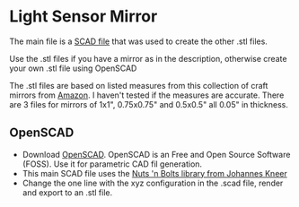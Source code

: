 # Light Sensor Mirror
The main file is a [SCAD file](holder.scad) that was used to create the other .stl files.

Use the .stl files if you have a mirror as in the description, otherwise create your own .stl file using OpenSCAD

The .stl files are based on listed measures from this collection of craft mirrors from [Amazon](https://www.amazon.com/gp/product/B07T8Z58SF). I haven't tested if the measures are accurate. There are 3 files for mirrors of 1x1", 0.75x0.75" and 0.5x0.5" all 0.05" in thickness.

## OpenSCAD

- Download [OpenSCAD](https://openscad.org). OpenSCAD is an Free and Open Source Software (FOSS). Use it for parametric CAD fil generation.
- This main SCAD file uses the [Nuts 'n Bolts library from Johannes Kneer](https://github.com/JohK/nutsnbolts)
- Change the one line with the xyz configuration in the .scad file, render and export to an .stl file.


